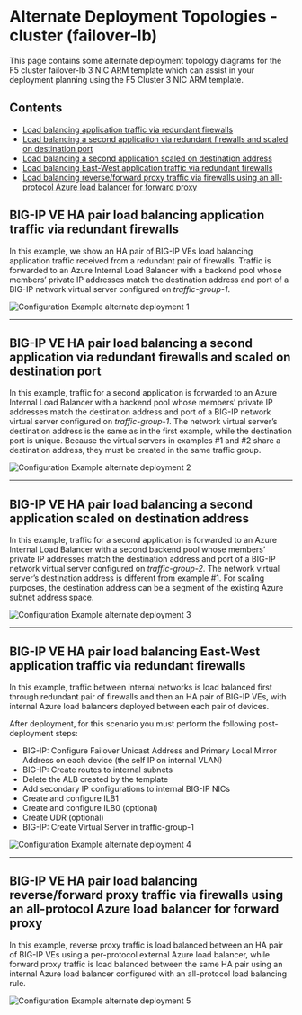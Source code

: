 # Alternate Deployment Topologies - cluster (failover-lb)

This page contains some alternate deployment topology diagrams for the F5 cluster failover-lb 3 NIC ARM template which can assist in your deployment planning using the F5 Cluster 3 NIC ARM template.

## Contents

- [Load balancing application traffic via redundant firewalls](#big-ip-ve-ha-pair-load-balancing-application-traffic-via-redundant-firewalls) 
- [Load balancing a second application via redundant firewalls and scaled on destination port](#big-ip-ve-ha-pair-load-balancing-a-second-application-via-redundant-firewalls-and-scaled-on-destination-port)
- [Load balancing a second application scaled on destination address](#big-ip-ve-ha-pair-load-balancing-a-second-application-scaled-on-destination-address)
- [Load balancing East-West application traffic via redundant firewalls](#big-ip-ve-ha-pair-load-balancing-east-west-application-traffic-via-redundant-firewalls)
- [Load balancing reverse/forward proxy traffic via firewalls using an all-protocol Azure load balancer for forward proxy](#big-ip-ve-ha-pair-load-balancing-reverse-forward-proxy-traffic-via-firewalls-using-an-all-protocol-azure-load-balancer-for-forward-proxy)

## BIG-IP VE HA pair load balancing application traffic via redundant firewalls

In this example, we show an HA pair of BIG-IP VEs load balancing application traffic received from a redundant pair of firewalls. Traffic is forwarded to an Azure Internal Load Balancer with a backend pool whose members’ private IP addresses match the destination address and port of a BIG-IP network virtual server configured on *traffic-group-1*.

![Configuration Example alternate deployment 1](images/azure-alternate-diagram1.png)

---

## BIG-IP VE HA pair load balancing a second application via redundant firewalls and scaled on destination port

In this example, traffic for a second application is forwarded to an Azure Internal Load Balancer with a backend pool whose members’ private IP addresses match the destination address and port of a BIG-IP network virtual server configured on *traffic-group-1*. The network virtual server’s destination address is the same as in the first example, while the destination port is unique. Because the virtual servers in examples #1 and #2 share a destination address, they must be created in the same traffic group.

![Configuration Example alternate deployment 2](images/azure-alternate-diagram2.png)

---

## BIG-IP VE HA pair load balancing a second application scaled on destination address

In this example, traffic for a second application is forwarded to an Azure Internal Load Balancer with a second backend pool whose members’ private IP addresses match the destination address and port of a BIG-IP network virtual server configured on *traffic-group-2*. The network virtual server’s destination address is different from example #1. For scaling purposes, the destination address can be a segment of the existing Azure subnet address space.

![Configuration Example alternate deployment 3](images/azure-alternate-diagram3.png)

---

## BIG-IP VE HA pair load balancing East-West application traffic via redundant firewalls

In this example, traffic between internal networks is load balanced first through redundant pair of firewalls and then an HA pair of BIG-IP VEs, with internal Azure load balancers deployed between each pair of devices.

After deployment, for this scenario you must perform the following post-deployment steps:

- BIG-IP: Configure Failover Unicast Address and Primary Local Mirror Address on each device (the self IP on internal VLAN)
- BIG-IP: Create routes to internal subnets
- Delete the ALB created by the template
- Add secondary IP configurations to internal BIG-IP NICs
- Create and configure ILB1
- Create and configure ILB0 (optional)
- Create UDR (optional)
- BIG-IP: Create Virtual Server in traffic-group-1

![Configuration Example alternate deployment 4](images/azure-alternate-diagram4.png)

---

## BIG-IP VE HA pair load balancing reverse/forward proxy traffic via firewalls using an all-protocol Azure load balancer for forward proxy

In this example, reverse proxy traffic is load balanced between an HA pair of BIG-IP VEs using a per-protocol external Azure load balancer, while forward proxy traffic is load balanced between the same HA pair using an internal Azure load balancer configured with an all-protocol load balancing rule.

![Configuration Example alternate deployment 5](images/azure-alternate-diagram5.png)